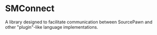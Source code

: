 # SMConnect 

A library designed to facilitate communication between SourcePawn and other "plugin"-like language implementations. 
